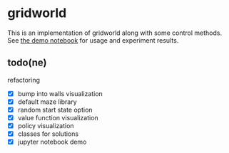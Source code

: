 # gridworld
This is an implementation of gridworld along with some control methods. See [the demo notebook](https://github.com/rwarren2163/rl_sandbox/blob/master/demo.ipynb) for usage and experiment results. 

## todo(ne)
refactoring
- [X] bump into walls visualization
- [X] default maze library
- [X] random start state option
- [X] value function visualization
- [X] policy visualization
- [X] classes for solutions
- [X] jupyter notebook demo